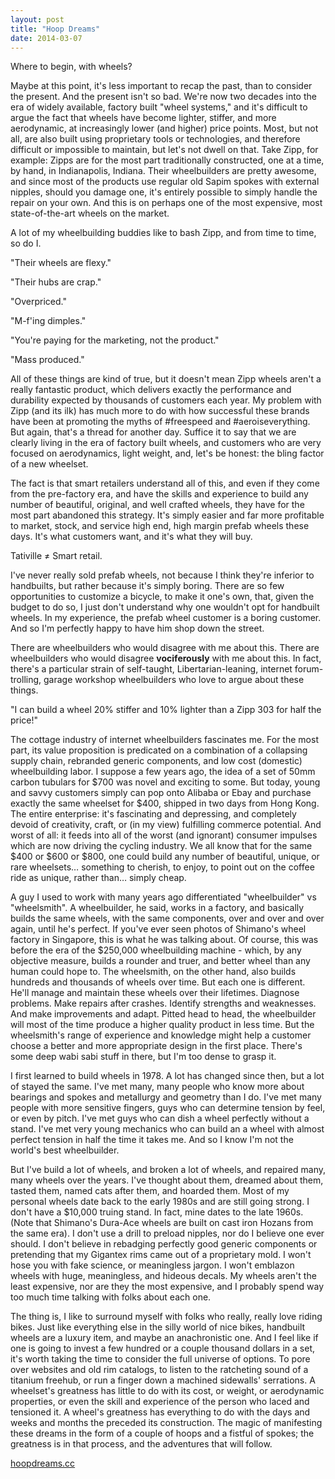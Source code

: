 ```yaml
---
layout: post
title: "Hoop Dreams"
date: 2014-03-07
---
```


Where to begin, with wheels?

Maybe at this point, it's less important to recap the past, than to consider the present. And the present isn't so bad. We're now two decades into the era of widely available, factory built "wheel systems," and it's difficult to argue the fact that wheels have become lighter, stiffer, and more aerodynamic, at increasingly lower (and higher) price points. Most, but not all, are also built using proprietary tools or technologies, and therefore difficult or impossible to maintain, but let's not dwell on that. Take Zipp, for example: Zipps are for the most part traditionally constructed, one at a time, by hand, in Indianapolis, Indiana. Their wheelbuilders are pretty awesome, and since most of the products use regular old Sapim spokes with external nipples, should you damage one, it's entirely possible to simply handle the repair on your own. And this is on perhaps one of the most expensive, most state-of-the-art wheels on the market.

A lot of my wheelbuilding buddies like to bash Zipp, and from time to time, so do I.

"Their wheels are flexy."

"Their hubs are crap."

"Overpriced."

"M-f'ing dimples."

"You're paying for the marketing, not the product."

"Mass produced."

All of these things are kind of true, but it doesn't mean Zipp wheels aren't a really fantastic product, which delivers exactly the performance and durability expected by thousands of customers each year. My problem with Zipp (and its ilk) has much more to do with how successful these brands have been at promoting the myths of \#freespeed and \#aeroiseverything. But again, that's a thread for another day. Suffice it to say that we are clearly living in the era of factory built wheels, and customers who are very focused on aerodynamics, light weight, and, let's be honest: the bling factor of a new wheelset.

The fact is that smart retailers understand all of this, and even if they come from the pre-factory era, and have the skills and experience to build any number of beautiful, original, and well crafted wheels, they have for the most part abandoned this strategy. It's simply easier and far more profitable to market, stock, and service high end, high margin prefab wheels these days. It's what customers want, and it's what they will buy.

Tativille ≠ Smart retail.

I've never really sold prefab wheels, not because I think they're inferior to handbuilts, but rather because it's simply boring. There are so few opportunities to customize a bicycle, to make it one's own, that, given the budget to do so, I just don't understand why one wouldn't opt for handbuilt wheels. In my experience, the prefab wheel customer is a boring customer. And so I'm perfectly happy to have him shop down the street.

There are wheelbuilders who would disagree with me about this. There are wheelbuilders who would disagree **vociferously** with me about this. In fact, there's a particular strain of self-taught, Libertarian-leaning, internet forum-trolling, garage workshop wheelbuilders who love to argue about these things.

"I can build a wheel 20% stiffer and 10% lighter than a Zipp 303 for half the price!"

The cottage industry of internet wheelbuilders fascinates me. For the most part, its value proposition is predicated on a combination of a collapsing supply chain, rebranded generic components, and low cost (domestic) wheelbuilding labor. I suppose a few years ago, the idea of a set of 50mm carbon tubulars for \$700 was novel and exciting to some. But today, young and savvy customers simply can pop onto Alibaba or Ebay and purchase exactly the same wheelset for \$400, shipped in two days from Hong Kong. The entire enterprise: it's fascinating and depressing, and completely devoid of creativity, craft, or (in my view) fulfilling commerce potential. And worst of all: it feeds into all of the worst (and ignorant) consumer impulses which are now driving the cycling industry. We all know that for the same \$400 or \$600 or \$800, one could build any number of beautiful, unique, or rare wheelsets… something to cherish, to enjoy, to point out on the coffee ride as unique, rather than… simply cheap.

A guy I used to work with many years ago differentiated "wheelbuilder" vs "wheelsmith". A wheelbuilder, he said, works in a factory, and basically builds the same wheels, with the same components, over and over and over again, until he's perfect. If you've ever seen photos of Shimano's wheel factory in Singapore, this is what he was talking about. Of course, this was before the era of the \$250,000 wheelbuilding machine - which, by any objective measure, builds a rounder and truer, and better wheel than any human could hope to. The wheelsmith, on the other hand, also builds hundreds and thousands of wheels over time. But each one is different. He'll manage and maintain these wheels over their lifetimes. Diagnose problems. Make repairs after crashes. Identify strengths and weaknesses. And make improvements and adapt. Pitted head to head, the wheelbuilder will most of the time produce a higher quality product in less time. But the wheelsmith's range of experience and knowledge might help a customer choose a better and more appropriate design in the first place. There's some deep wabi sabi stuff in there, but I'm too dense to grasp it.

I first learned to build wheels in 1978. A lot has changed since then, but a lot of stayed the same. I've met many, many people who know more about bearings and spokes and metallurgy and geometry than I do. I've met many people with more sensitive fingers, guys who can determine tension by feel, or even by pitch. I've met guys who can dish a wheel perfectly without a stand. I've met very young mechanics who can build an a wheel with almost perfect tension in half the time it takes me. And so I know I'm not the world's best wheelbuilder.

But I've build a lot of wheels, and broken a lot of wheels, and repaired many, many wheels over the years. I've thought about them, dreamed about them, tasted them, named cats after them, and hoarded them. Most of my personal wheels date back to the early 1980s and are still going strong. I don't have a \$10,000 truing stand. In fact, mine dates to the late 1960s. (Note that Shimano's Dura-Ace wheels are built on cast iron Hozans from the same era). I don't use a drill to preload nipples, nor do I believe one ever should. I don't believe in rebadging perfectly good generic components or pretending that my Gigantex rims came out of a proprietary mold. I won't hose you with fake science, or meaningless jargon. I won't emblazon wheels with huge, meaningless, and hideous decals. My wheels aren't the least expensive, nor are they the most expensive, and I probably spend way too much time talking with folks about each one.

The thing is, I like to surround myself with folks who really, really love riding bikes. Just like everything else in the silly world of nice bikes, handbuilt wheels are a luxury item, and maybe an anachronistic one. And I feel like if one is going to invest a few hundred or a couple thousand dollars in a set, it's worth taking the time to consider the full universe of options. To pore over websites and old rim catalogs, to listen to the ratcheting sound of a titanium freehub, or run a finger down a machined sidewalls' serrations. A wheelset's greatness has little to do with its cost, or weight, or aerodynamic properties, or even the skill and experience of the person who laced and tensioned it. A wheel's greatness has everything to do with the days and weeks and months the preceded its construction. The magic of manifesting these dreams in the form of a couple of hoops and a fistful of spokes; the greatness is in that process, and the adventures that will follow.

[hoopdreams.cc](http://www.hoopdreams.cc)
